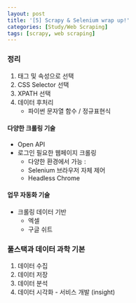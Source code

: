 ```yaml
---
layout: post
title: '[5] Scrapy & Selenium wrap up!'
categories: [Study/Web Scraping]
tags: [scrapy, web scraping]
---
```


### 정리

1. 태그 및 속성으로 선택
2. CSS Selector 선택
3. XPATH 선택
4. 데이터 후처리
   - 파이썬 문자열 함수 / 정규표현식



#### 다양한 크롤링 기술

- Open API
- 로그인 필요한 웹페이지 크롤링
  - 다양한 환경에서 가능 : 
  - Selenium 브라우저 자체 제어
  - Headless Chrome



#### 업무 자동화 기술

- 크롤링 데이터 기반 
  - 엑셀
  - 구글 쉬트



### 풀스택과 데이터 과학 기본

1. 데이터 수집
2. 데이터 저장
3. 데이터 분석
4. 데이터 시각화 - 서비스 개발 (insight)